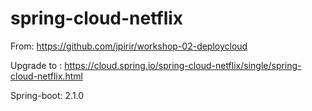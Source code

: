 # spring-cloud-netflix

From: https://github.com/jpirir/workshop-02-deploycloud

Upgrade to : https://cloud.spring.io/spring-cloud-netflix/single/spring-cloud-netflix.html

Spring-boot: 2.1.0 
